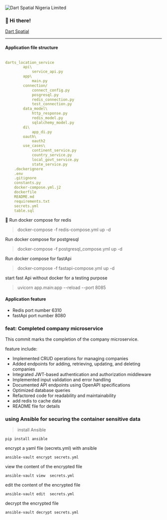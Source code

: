 ![Dart Spatial Nigeria Limited](https://dartspatial.com.ng/log.png)

### 👋 Hi there!  
[Dart Spatial](http://dartspatial.com.ng/)
***
#### Application file structure


```yaml {.code-highlight}

darts_location_service
        api\
            service_api.py
        app\
            main.py
        connection/
            connect_config.py
            posgresql.py
            redis_connection.py
            test_connection.py
        data_model\
            http_response.py
            redis_model.py
            sqlalchemy_model.py
        di\
            app_di.py
        oauth\
            oauth2
        use_cases\
            continent_service.py
            country_service.py
            local_govt_service.py
            state_service.py
    .dockerignore
    .env
    .gitignore
    constants.py
    docker-compose.yml.j2
    dockerfile
    README.md
    requirements.txt
    secrets.yml
    table.sql


```
🚀
Run docker compose for redis 
> docker-compose -f redis-compose.yml up -d

Run docker compose for postgresql
> docker-compose -f postgresql_compose.yml up -d

Run docker compose for fastApi
> docker-compose -f fastapi-compose.yml up -d

start fast Api without docker for a testing purpose 
> uvicorn app.main:app --reload --port 8085

#### Application feature

- Redis port number 6310
- fastApi port number 8080


### feat: Completed company microservice
This commit marks the completion of the company microservice. 

feature include:

- Implemented CRUD operations for managing companies
- Added endpoints for adding, retrieving, updating, and deleting companies
- Integrated JWT-based authentication and authorization middleware
- Implemented input validation and error handling
- Documented API endpoints using OpenAPI specifications
- Optimized database queries
- Refactored code for readability and maintainability
- add redis to cache data
- README file for details

### using Ansible for securing the container sensitive data
>install Ansible
```
pip install ansible
```

encrypt a yaml file (secrets.yml) with ansible
```
ansible-vault encrypt secrets.yml
```

view the content of the encrypted file
```
ansible-vault view  secrets.yml
```

edit the  content of the encrypted file
```
ansible-vault edit  secrets.yml
```

decrypt the encrypted file
```
ansible-vault decrypt secrets.yml
```

